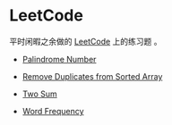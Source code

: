 # LeetCode

平时闲暇之余做的 [LeetCode](https://leetcode.com/) 上的练习题 。

* [Palindrome Number](./palindrome-number/palindrome-number.md)

* [Remove Duplicates from Sorted Array](./remove-duplicates-from-sorted-array/remove-duplicates-from-sorted-array.md)

* [Two Sum](./two-sum/two_sum.md)

* [Word Frequency](./word-frequency/word-frequency.md)